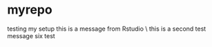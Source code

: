 # myrepo
testing my setup
this is a message from Rstudio \\
this is a second test message
six test 
